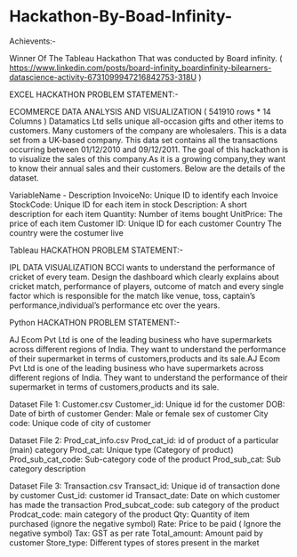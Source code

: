 # Hackathon-By-Boad-Infinity-


Achievents:-

Winner Of The Tableau Hackathon That was conducted by Board infinity.
( https://www.linkedin.com/posts/board-infinity_boardinfinity-bilearners-datascience-activity-6731099947216842753-318U  )



EXCEL HACKATHON PROBLEM STATEMENT:-

ECOMMERCE DATA ANALYSIS AND VISUALIZATION  ( 541910 rows * 14 Columns )
Datamatics Ltd sells unique all-occasion gifts and other items to customers. Many customers of the company are wholesalers. This is a data set from a UK-based company. This data set contains all the transactions occurring between 01/12/2010 and 09/12/2011. The goal of this hackathon is to visualize the sales of this company.As it is a growing company,they want to know their annual sales and their customers. Below are the details of the dataset. 

VariableName - Description
InvoiceNo: Unique ID to identify each Invoice
StockCode: Unique ID for each item in stock
Description: A short description for each item
Quantity: Number of items bought
UnitPrice: The price of each item
Customer ID: Unique ID for each customer
Country The country were the costumer live




Tableau HACKATHON PROBLEM STATEMENT:-

IPL DATA VISUALIZATION
BCCI wants to understand the performance of cricket of every team. Design the dashboard which clearly explains about cricket match, performance of players, outcome of match and every single factor which is responsible for the match like venue, toss, captain’s performance,individual’s performance etc over the years.




Python  HACKATHON PROBLEM STATEMENT:-


AJ Ecom Pvt Ltd is one of the leading business who have supermarkets across different regions of India. They want to understand the performance of their supermarket in terms of customers,products and its sale.AJ Ecom Pvt Ltd is one of the leading business who have supermarkets across different regions of India. They want to understand the performance of their supermarket in terms of customers,products and its sale.

Dataset File 1: Customer.csv
Customer_id: Unique id for the customer
DOB: Date of birth of customer
Gender: Male or female sex of customer
City code: Unique code of city of customer

Dataset File 2: Prod_cat_info.csv
Prod_cat_id: id of product of a particular (main) category
Prod_cat: Unique type (Category of product)
Prod_sub_cat_code: Sub-category code of the product
Prod_sub_cat: Sub category description

Dataset File 3: Transaction.csv
Transact_id: Unique id of transaction done by customer
Cust_id: customer id
Transact_date: Date on which customer has made the transaction
Prod_subcat_code: sub category of the product
Prodcat_code: main category of the product
Qty: Quantity of item purchased (ignore the negative symbol)
Rate: Price to be paid ( Ignore the negative symbol)
Tax: GST as per rate
Total_amount: Amount paid by customer
Store_type: Different types of stores present in the market
